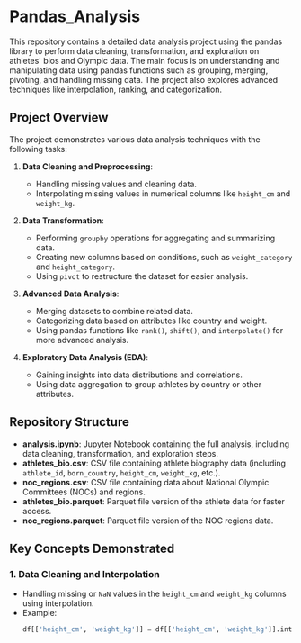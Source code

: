 # Pandas_Analysis

This repository contains a detailed data analysis project using the pandas library to perform data cleaning, transformation, and exploration on athletes' bios and Olympic data. The main focus is on understanding and manipulating data using pandas functions such as grouping, merging, pivoting, and handling missing data. The project also explores advanced techniques like interpolation, ranking, and categorization.

## Project Overview

The project demonstrates various data analysis techniques with the following tasks:

1. **Data Cleaning and Preprocessing**:
   - Handling missing values and cleaning data.
   - Interpolating missing values in numerical columns like `height_cm` and `weight_kg`.

2. **Data Transformation**:
   - Performing `groupby` operations for aggregating and summarizing data.
   - Creating new columns based on conditions, such as `weight_category` and `height_category`.
   - Using `pivot` to restructure the dataset for easier analysis.

3. **Advanced Data Analysis**:
   - Merging datasets to combine related data.
   - Categorizing data based on attributes like country and weight.
   - Using pandas functions like `rank()`, `shift()`, and `interpolate()` for more advanced analysis.

4. **Exploratory Data Analysis (EDA)**:
   - Gaining insights into data distributions and correlations.
   - Using data aggregation to group athletes by country or other attributes.

## Repository Structure

- **analysis.ipynb**: Jupyter Notebook containing the full analysis, including data cleaning, transformation, and exploration steps.
- **athletes_bio.csv**: CSV file containing athlete biography data (including `athlete_id`, `born_country`, `height_cm`, `weight_kg`, etc.).
- **noc_regions.csv**: CSV file containing data about National Olympic Committees (NOCs) and regions.
- **athletes_bio.parquet**: Parquet file version of the athlete data for faster access.
- **noc_regions.parquet**: Parquet file version of the NOC regions data.

## Key Concepts Demonstrated

### 1. Data Cleaning and Interpolation
- Handling missing or `NaN` values in the `height_cm` and `weight_kg` columns using interpolation.
- Example:
  ```python
  df[['height_cm', 'weight_kg']] = df[['height_cm', 'weight_kg']].interpolate()
